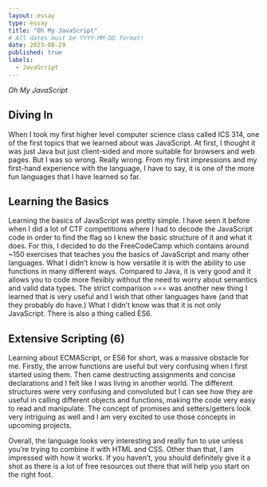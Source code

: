 ```yaml
---
layout: essay
type: essay
title: "Oh My JavaScript"
# All dates must be YYYY-MM-DD format!
date: 2023-08-29
published: true
labels:
  - JavaScript
---
```


*Oh My JavaScript*

## Diving In
	
 When I took my first higher level computer science class called ICS 314, one of the first topics that we learned about was JavaScript. At first, I thought it was just Java but just client-sided and more suitable for browsers and web pages. But I was so wrong. Really wrong. From my first impressions and my first-hand experience with the language, I have to say, it is one of the more fun languages that I have learned so far.

## Learning the Basics
	
 Learning the basics of JavaScript was pretty simple. I have seen it before when I did a lot of CTF competitions where I had to decode the JavaScript code in order to find the flag so I knew the basic structure of it and what it does. For this, I decided to do the FreeCodeCamp which contains around ~150 exercises that teaches you the basics of JavaScript and many other languages. What I didn’t know is how versatile it is with the ability to use functions in many different ways. Compared to Java, it is very good and it allows you to code more flexibly without the need to worry about semantics and valid data types. The strict comparison === was another new thing I learned that is very useful and I wish that other languages have (and that they probably do have.) What I didn’t know was that it is not only JavaScript. There is also a thing called ES6.

## Extensive Scripting (6)
	
 Learning about ECMAScript, or ES6 for short, was a massive obstacle for me. Firstly, the arrow functions are useful but very confusing when I first started using them. Then came destructing assignments and concise declarations and I felt like I was living in another world. The different structures were very confusing and convoluted but I can see how they are useful in calling different objects and functions, making the code very easy to read and manipulate. The concept of promises and setters/getters look very intriguing as well and I am very excited to use those concepts in upcoming projects.

Overall, the language looks very interesting and really fun to use unless you’re trying to combine it with HTML and CSS. Other than that, I am impressed with how it works. If you haven’t, you should definitely give it a shot as there is a lot of free resources out there that will help you start on the right foot.
